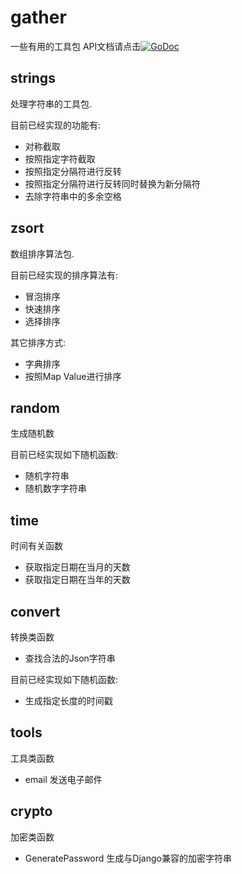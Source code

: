 # gather
一些有用的工具包 API文档请点击[![GoDoc](https://godoc.org/github.com/andy-zhangtao/gogather?status.svg)](https://godoc.org/github.com/andy-zhangtao/gogather)

## strings
处理字符串的工具包.

目前已经实现的功能有:

- 对称截取
- 按照指定字符截取
- 按照指定分隔符进行反转
- 按照指定分隔符进行反转同时替换为新分隔符
- 去除字符串中的多余空格

## zsort
数组排序算法包.

目前已经实现的排序算法有:

- 冒泡排序
- 快速排序
- 选择排序

其它排序方式:

- 字典排序
- 按照Map Value进行排序

## random
生成随机数

目前已经实现如下随机函数:

- 随机字符串
- 随机数字字符串

## time
时间有关函数
- 获取指定日期在当月的天数
- 获取指定日期在当年的天数

## convert
转换类函数

- 查找合法的Json字符串

目前已经实现如下随机函数:

- 生成指定长度的时间戳

## tools
工具类函数

- email 发送电子邮件

## crypto
加密类函数

- GeneratePassword 生成与Django兼容的加密字符串